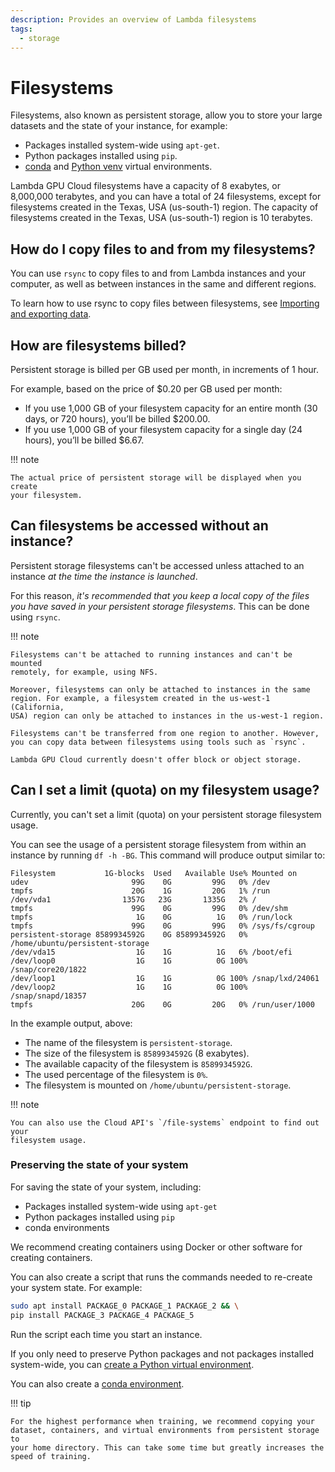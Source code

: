 ```yaml
---
description: Provides an overview of Lambda filesystems
tags:
  - storage
---
```


# Filesystems

Filesystems, also known as persistent storage, allow you to store your large
datasets and the state of your instance, for example:

*  Packages installed system-wide using `apt-get`.
*  Python packages installed using `pip`.
*  [conda](../education/programming/virtual-environments-containers.md#creating-a-conda-virtual-environment)
   and
   [Python venv](../education/programming/virtual-environments-containers.md#creating-a-python-virtual-environment)
   virtual environments.

Lambda GPU Cloud filesystems have a capacity of 8 exabytes, or 8,000,000
terabytes, and you can have a total of 24 filesystems, except for filesystems
created in the Texas, USA (us-south-1) region. The capacity of filesystems
created in the Texas, USA (us-south-1) region is 10 terabytes.

## How do I copy files to and from my filesystems?

You can use `rsync` to copy files to and from Lambda instances and your computer, as well as between instances in the same and different regions.

To learn how to use rsync to copy files between filesystems, see [Importing and exporting data](importing-exporting-data.md).

## How are filesystems billed?

Persistent storage is billed per GB used per month, in increments of 1 hour.

For example, based on the price of $0.20 per GB used per month:

*  If you use 1,000 GB of your filesystem capacity for an entire month (30
   days, or 720 hours), you’ll be billed $200.00.
*  If you use 1,000 GB of your filesystem capacity for a single day (24
hours), you’ll be billed $6.67.

!!! note

    The actual price of persistent storage will be displayed when you create
    your filesystem.

## Can filesystems be accessed without an instance?

Persistent storage filesystems can't be accessed unless attached to an
instance _at the time the instance is launched_.

For this reason, _it's recommended that you keep a local copy of the files
you have saved in your persistent storage filesystems_. This can be done
using `rsync`.

!!! note

    Filesystems can't be attached to running instances and can't be mounted
    remotely, for example, using NFS.

    Moreover, filesystems can only be attached to instances in the same
    region. For example, a filesystem created in the us-west-1 (California,
    USA) region can only be attached to instances in the us-west-1 region.

    Filesystems can't be transferred from one region to another. However,
    you can copy data between filesystems using tools such as `rsync`.

    Lambda GPU Cloud currently doesn't offer block or object storage.

## Can I set a limit (quota) on my filesystem usage?

Currently, you can't set a limit (quota) on your persistent storage filesystem
usage.

You can see the usage of a persistent storage filesystem from within an
instance by running `df -h -BG`. This command will produce output similar to:

```{.text .no-copy}
Filesystem           1G-blocks  Used   Available Use% Mounted on
udev                       99G    0G         99G   0% /dev
tmpfs                      20G    1G         20G   1% /run
/dev/vda1                1357G   23G       1335G   2% /
tmpfs                      99G    0G         99G   0% /dev/shm
tmpfs                       1G    0G          1G   0% /run/lock
tmpfs                      99G    0G         99G   0% /sys/fs/cgroup
persistent-storage 8589934592G    0G 8589934592G   0% /home/ubuntu/persistent-storage
/dev/vda15                  1G    1G          1G   6% /boot/efi
/dev/loop0                  1G    1G          0G 100% /snap/core20/1822
/dev/loop1                  1G    1G          0G 100% /snap/lxd/24061
/dev/loop2                  1G    1G          0G 100% /snap/snapd/18357
tmpfs                      20G    0G         20G   0% /run/user/1000
```

In the example output, above:

* The name of the filesystem is `persistent-storage`.
* The size of the filesystem is `8589934592G` (8 exabytes).
* The available capacity of the filesystem is `8589934592G`.
* The used percentage of the filesystem is `0%`.
* The filesystem is mounted on `/home/ubuntu/persistent-storage`.

!!! note

    You can also use the Cloud API's `/file-systems` endpoint to find out your
    filesystem usage.

### Preserving the state of your system

For saving the state of your system, including:

* Packages installed system-wide using `apt-get`
* Python packages installed using `pip`
* conda environments

We recommend creating containers using Docker or other software for creating
containers.

You can also create a script that runs the commands needed to re-create your
system state. For example:

```bash
sudo apt install PACKAGE_0 PACKAGE_1 PACKAGE_2 && \
pip install PACKAGE_3 PACKAGE_4 PACKAGE_5
```

Run the script each time you start an instance.

If you only need to preserve Python packages and not packages installed
system-wide, you can
[create a Python virtual environment](../education/programming/virtual-environments-containers.md#creating-a-python-virtual-environment).

You can also create a
[conda environment](../education/programming/virtual-environments-containers.md#creating-a-conda-virtual-environment).

!!! tip

    For the highest performance when training, we recommend copying your
    dataset, containers, and virtual environments from persistent storage to
    your home directory. This can take some time but greatly increases the
    speed of training.
